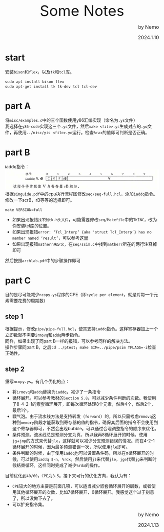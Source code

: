 <center><font size = 7>Some Notes</font></center>
<p align = 'right'><font size = 3>by Nemo</font></p>
<p align = 'right'><font size = 3>2024.1.10</font></p>

# start
安装`bison`和`flex`，以及`tk`和`tcl`库。
```shell
sudo apt install bison flex
sudo apt-get install tk tk-dev tcl tcl-dev
```

# part A
将`misc/examples.c`中的三个函数使用y86汇编实现（命名为`.ys`文件）  
我选择在`y86-code`实现这三个`.ys`文件，然后`make <file>.ys`生成对应的`.yo`文件，再使用`../misc/yis <file>.yo`运行。检查`%rax`的值即可判断是否正确。

# part B
iaddq指令：  
![Alt text](image.png)
根据`simguide.pdf`中的cpu执行流程图修改`seq/seq-full.hcl`，添加`iaddq`指令。修改一下scrB，rB等等的选择即可。

```shell
make VERSION=full
```
- 如果出现报错`找不到tk.h头文件`，可能需要修改`seq/Makefile`中的`TKINC`，改为你安装tcl库的位置。  
- 如果出现报错`error: ‘Tcl_Interp’ {aka ‘struct Tcl_Interp’} has no member named ‘result’`，可以参考[这里](https://stackoverflow.com/questions/66291922/tk-h-looks-for-tcl-h-in-usr-include-but-tcl-h-is-in-usr-include-tcl-i-dont-h)
- 如果出现报错`matherr未定义`，在`seq/ssim.c`中找到`matherr`所在的两行注释掉即可

然后按照`archlab.pdf`中的步骤操作即可

# part C
目的是尽可能减少`ncopy.ys`程序的CPE（即`cycle per element`，就是对每一个元素需要花费的周期数）  

## step 1
根据提示，修改`pipe/pipe-full.hcl`，使其支持`iaddq`指令。这样寄存器加上一个立即数就不需要`irmovq`和`addq`两步指令。  
同样，如果出现了同part B一样的报错，可以参考同样的解决方法。  
操作步骤同part B，之后`cd ../ptest; make SIM=../pipe/psim TFLAGS=-i`检查正确性。

## step 2
重写`ncopy.ys`。有几个优化的点：
- 将`irmovq`和`addq`替换为`iaddq`，减少了一条指令
- 循环展开。可以参考教材的`Section 5.8`，可以减少条件判断的次数。我使用了8-4-2-1的嵌套循环展开，即每次循环处理8个元素，然后4个，然后2个，最后1个。
- 戳气泡。由于流水线方法是支持转发（`forward`）的，所以只需考虑`rmmovq`这种到`memory`阶段才能获取到寄存器的值的指令，确保其后面的指令不会使用到这个寄存器即可，不然会出现bubble。可以通过合理调整指令的顺序来优化。
- 条件预测。流水线总是预测分支为真，所以我再8循环展开的时候，使用`jg`+`jmp`的方式来代替`jle`，这样就可以减少分支预测错误的情况。而在4-2-1循环展开的时候，因为最多预测错误一次，所以使用`jle`即可。
- 条件判断的时候，由于使用`iaddq`也可以设置条件码，所以在n循环展开的时候，可以使用`iaddq $-n, %rdx`，然后使用`jl`来代替`jle`，`jge`代替`jg`来判断时候结束循环，这样同时完成了减少`%rdx`的操作。

目前优化到`40/60`，`CPE`为`8.5`。接下来可行的优化方向，我认为有：
- `CPE`较大的地方主要是前面几项，可以适当减少嵌套循环展开的层数，或者使用其他循环展开的次数，比如7循环展开，6循环展开。我感觉这个过于刻意了，所以没做下去了。
- 可以扩充指令集。

<p align = 'right'><font size = 3>by Nemo</font></p>
<p align = 'right'><font size = 3>2024.1.13</font></p>